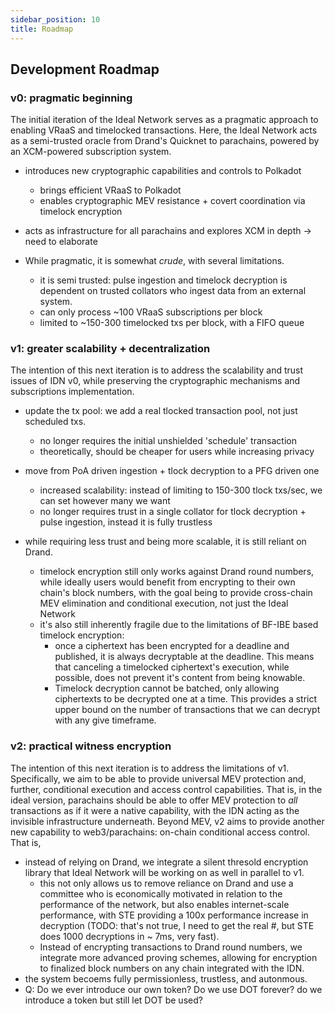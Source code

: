 ```yaml
---
sidebar_position: 10
title: Roadmap
---
```


## Development Roadmap

### v0: pragmatic beginning

The initial iteration of the Ideal Network serves as a pragmatic approach to enabling VRaaS and timelocked transactions.
Here, the Ideal Network acts as a semi-trusted oracle from Drand's Quicknet to parachains, powered by an XCM-powered subscription system.

- introduces new cryptographic capabilities and controls to Polkadot
  - brings efficient VRaaS to Polkadot
  - enables cryptographic MEV resistance + covert coordination via timelock encryption
- acts as infrastructure for all parachains and explores XCM in depth -> need to elaborate

- While pragmatic, it is somewhat *crude*, with several limitations.
  - it is semi trusted: pulse ingestion and timelock decryption is dependent on trusted collators who ingest data from an external system.
  - can only process ~100 VRaaS subscriptions per block
  - limited to ~150-300 timelocked txs per block, with a FIFO queue

### v1: greater scalability + decentralization
The intention of this next iteration is to address the scalability and trust issues of IDN v0, while preserving the cryptographic mechanisms and subscriptions implementation.

- update the tx pool: we add a real tlocked transaction pool, not just scheduled txs.
  - no longer requires the initial unshielded 'schedule' transaction
  - theoretically, should be cheaper for users while increasing privacy
- move from PoA driven ingestion + tlock decryption to a PFG driven one
  - increased scalability: instead of limiting to 150-300 tlock txs/sec, we can set however many we want
  - no longer requires trust in a single collator for tlock decryption + pulse ingestion, instead it is fully trustless

- while requiring less trust and being more scalable, it is still reliant on Drand.
  - timelock encryption still only works against Drand round numbers, while ideally users would benefit from encrypting to their own chain's block numbers, with the goal being to provide cross-chain MEV elimination and conditional execution, not just the Ideal Network
  - it's also still inherently fragile due to the limitations of BF-IBE based timelock encryption:
    - once a ciphertext has been encrypted for a deadline and published, it is always decryptable at the deadline. This means that canceling a timelocked ciphertext's execution, while possible, does not prevent it's content from being knowable.
    - Timelock decryption cannot be batched, only allowing ciphertexts to be decrypted one at a time. This provides a strict upper bound on the number of transactions that we can decrypt with any give timeframe.

### v2: practical witness encryption

The intention of this next iteration is to address the limitations of v1. Specifically, we aim to be able to provide universal MEV protection and, further, conditional execution and access control capabilities. That is, in the ideal version, parachains should be able to offer MEV protection to *all* transactions as if it were a native capability, with the IDN acting as the invisible infrastructure underneath. Beyond MEV, v2 aims to provide another new capability to web3/parachains: on-chain conditional access control. That is, 

- instead of relying on Drand, we integrate a silent thresold encryption library that Ideal Network will be working on as well in parallel to v1.
  - this not only allows us to remove reliance on Drand and use a committee who is economically motivated in relation to the performance of the network, but also enables internet-scale performance, with STE providing a 100x performance increase in decryption (TODO: that's not true, I need to get the real #, but STE does 1000 decryptions in ~ 7ms, very fast).
  - Instead of encrypting transactions to Drand round numbers, we integrate more advanced proving schemes, allowing for encryption to finalized block numbers on any chain integrated with the IDN.
- the system becoems fully permissionless, trustless, and autonmous.
- Q: Do we ever introduce our own token? Do we use DOT forever? do we introduce a token but still let DOT be used? 
